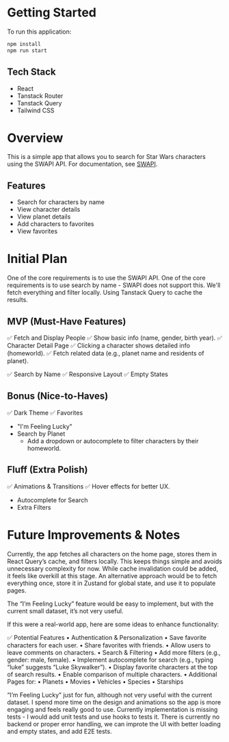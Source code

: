 # Getting Started

To run this application:

```bash
npm install
npm run start
```

## Tech Stack

- React
- Tanstack Router
- Tanstack Query
- Tailwind CSS

# Overview

This is a simple app that allows you to search for Star Wars characters using the SWAPI API.
For documentation, see [SWAPI](https://swapi.dev/documentation).

## Features

- Search for characters by name
- View character details
- View planet details
- Add characters to favorites
- View favorites

# Initial Plan

One of the core requirements is to use the SWAPI API.
One of the core requirements is to use search by name - SWAPI does not support this.
We'll fetch everything and filter locally. Using Tanstack Query to cache the results.

## MVP (Must-Have Features)

✅ Fetch and Display People
✅ Show basic info (name, gender, birth year).
✅ Character Detail Page
✅ Clicking a character shows detailed info (homeworld).
✅ Fetch related data (e.g., planet name and residents of planet).

✅ Search by Name
✅ Responsive Layout
✅ Empty States

## Bonus (Nice-to-Haves)

✅ Dark Theme
✅ Favorites

- "I'm Feeling Lucky"
- Search by Planet
  - Add a dropdown or autocomplete to filter characters by their homeworld.

## Fluff (Extra Polish)

✅ Animations & Transitions
✅ Hover effects for better UX.

- Autocomplete for Search
- Extra Filters

# Future Improvements & Notes

Currently, the app fetches all characters on the home page, stores them in React Query’s cache, and filters locally.
This keeps things simple and avoids unnecessary complexity for now. While cache invalidation could be added, it feels like overkill at this stage.
An alternative approach would be to fetch everything once, store it in Zustand for global state, and use it to populate pages.

The “I’m Feeling Lucky” feature would be easy to implement, but with the current small dataset, it’s not very useful.

If this were a real-world app, here are some ideas to enhance functionality:

✅ Potential Features
• Authentication & Personalization
• Save favorite characters for each user.
• Share favorites with friends.
• Allow users to leave comments on characters.
• Search & Filtering
• Add more filters (e.g., gender: male, female).
• Implement autocomplete for search (e.g., typing “luke” suggests “Luke Skywalker”).
• Display favorite characters at the top of search results.
• Enable comparison of multiple characters.
• Additional Pages for:
• Planets
• Movies
• Vehicles
• Species
• Starships

“I’m Feeling Lucky” just for fun, although not very useful with the current dataset.
I spend more time on the design and animations so the app is more engaging and feels really good to use.
Currently implementation is missing tests - I would add unit tests and use hooks to tests it.
There is currently no backend or proper error handling, we can improte the UI with better loading and empty states, and add E2E tests.
